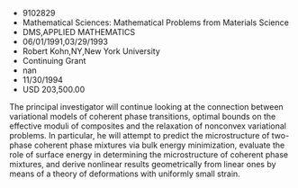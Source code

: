 
* 9102829
* Mathematical Sciences: Mathematical Problems from Materials Science
* DMS,APPLIED MATHEMATICS
* 06/01/1991,03/29/1993
* Robert Kohn,NY,New York University
* Continuing Grant
* nan
* 11/30/1994
* USD 203,500.00

The principal investigator will continue looking at the connection between
variational models of coherent phase transitions, optimal bounds on the
effective moduli of composites and the relaxation of nonconvex variational
problems. In particular, he will attempt to predict the microstructure of two-
phase coherent phase mixtures via bulk energy minimization, evaluate the role of
surface energy in determining the microstructure of coherent phase mixtures, and
derive nonlinear results geometrically from linear ones by means of a theory of
deformations with uniformly small strain.
